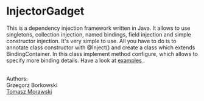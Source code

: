 # InjectorGadget

This is a dependency injection framework written in Java. It allows to use singletons, collection injection, named bindings, field injection and simple constructor injection. It's very simple to use. All you have to do is to annotate class constructor with @Inject() and create a class which extends BindingContainer. In this class implement method configure, which allows to specify more binding details.
Have a look at <a href="https://github.com/grzegorzborkowski/InjectorGadget/tree/master/src/main/java/examples">examples </a>.
<br> <br>

Authors: <br>
Grzegorz Borkowski <br>
<a href="https://github.com/tom1700">Tomasz Morawski </a>

